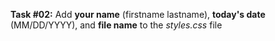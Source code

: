 **Task #02:** Add **your name** (firstname lastname), **today's date** (MM/DD/YYYY), and **file name** to the *styles.css* file